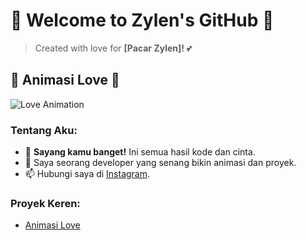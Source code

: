 # 💖 Welcome to Zylen's GitHub 💖

> Created with love for **[Pacar Zylen]!** 💕

## 🌹 Animasi Love 🌹
![Love Animation](https://media.giphy.com/media/d2lcHJTG5Tscg/giphy.gif)

### Tentang Aku:
- 💌 **Sayang kamu banget!** Ini semua hasil kode dan cinta.
- 🎨 Saya seorang developer yang senang bikin animasi dan proyek.
- 📫 Hubungi saya di [Instagram](https://www.instagram.com/zylen).

### Proyek Keren:
- [Animasi Love](https://github.com/zylen/animasi-love)
